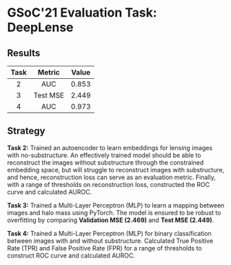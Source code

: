 # GSoC'21 Evaluation Task: DeepLense

## Results

| Task | Metric | Value  |
| :---:   | :-: | :-: |
| 2 | AUC | 0.853 |
| 3 | Test MSE | 2.449 |
| 4 | AUC | 0.973 |

## Strategy

**Task 2:** Trained an autoencoder to learn embeddings for lensing images with no-substructure. An effectively trained model should be able to reconstruct the images without substructure through the constrained embedding space, but will struggle to reconstruct images with substructure, and hence, reconstruction loss can serve as an evaluation metric. Finally, with a range of thresholds on reconstruction loss, constructed the ROC curve and calculated AUROC.

**Task 3:** Trained a Multi-Layer Perceptron (MLP) to learn a mapping between images and halo mass using PyTorch. The model is ensured to be robust to overfitting by comparing **Validation MSE (2.469)** and **Test MSE (2.449)**.

**Task 4:** Trained a Multi-Layer Perceptron (MLP) for binary classification between images with and without substructure. Calculated True Positive Rate (TPR) and False Positive Rate (FPR) for a range of thresholds to construct ROC curve and calculated AUROC.
